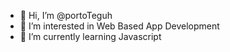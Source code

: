 - 👋 Hi, I’m @portoTeguh
- 👀 I’m interested in Web Based App Development
- 🌱 I’m currently learning Javascript

<!---
portoTeguh/portoTeguh is a ✨ special ✨ repository because its `README.md` (this file) appears on your GitHub profile.
You can click the Preview link to take a look at your changes.
--->
